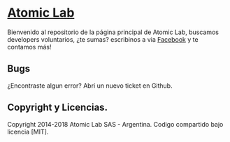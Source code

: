 # [Atomic Lab](http://atomiclab.org)

Bienvenido al repositorio de la página principal de Atomic Lab, buscamos developers voluntarios, ¿te sumas? escribinos a via [Facebook](http://facebook.com/theatomiclab) y te contamos más!

## Bugs

¿Encontraste algun error? Abrí un nuevo ticket en Github.


## Copyright y Licencias.

Copyright 2014-2018 Atomic Lab SAS - Argentina. Codigo compartido bajo licencia [MIT].
